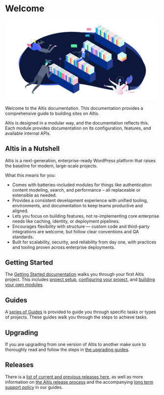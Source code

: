 # Welcome

![Welcome banner](./assets/banner-welcome.png)

Welcome to the Altis documentation. This documentation provides a comprehensive guide to building sites on Altis.

Altis is designed in a modular way, and the documentation reflects this. Each module provides documentation on its configuration,
features, and available internal APIs.

## Altis in a Nutshell

Altis is a next-generation, enterprise-ready WordPress platform that raises the baseline for modern, large-scale projects.

What this means for you:

- Comes with batteries-included modules for things like authentication content modeling, search, and performance –
  all replaceable or extensible as needed.
- Provides a consistent development experience with unified tooling, environments, and documentation to keep teams productive and
  aligned.
- Lets you focus on building features, not re-implementing core enterprise needs like caching, identity, or deployment pipelines.
- Encourages flexibility with structure — custom code and third-party integrations are welcome, but follow clear conventions and
  QA standards.
- Built for scalability, security, and reliability from day one, with practices and tooling proven across enterprise deployments.

## Getting Started

The [Getting Started documentation](getting-started/) walks you through your first Altis project. This
includes [project setup](getting-started/), [configuring your project](getting-started/configuration.md),
and [building your own modules](docs://core/custom-modules.md).

## Guides

A [series of Guides](guides/) is provided to guide you through specific tasks or types of projects. These guides walk you
through the steps to achieve tasks.

## Upgrading

If you are upgrading from one version of Altis to another make sure to thoroughly read and follow the steps
in [the upgrading guides](guides/upgrading/).

## Releases

There is a [list of current and previous releases here](https://docs.altis-dxp.com/releases/), as well as more information
on [the Altis release process](guides/altis-releases.md) and the
accompanying [long term support policy](guides/long-term-support.md) in our guides.
